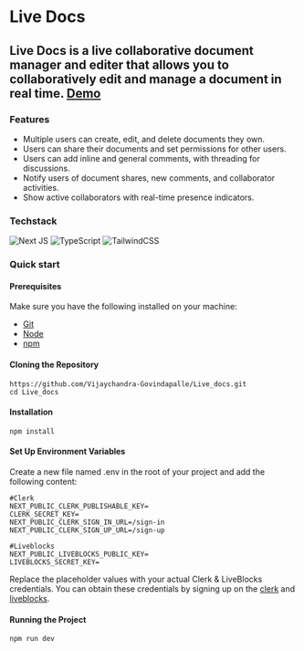 # Live Docs

## Live Docs is a live collaborative document manager and editer that allows you to collaboratively edit and manage a document in real time. [Demo](https://live-docs-drab.vercel.app/)

### Features 
- Multiple users can create, edit, and delete documents they own.
- Users can share their documents and set permissions for other users.
- Users can add inline and general comments, with threading for discussions.
- Notify users of document shares, new comments, and collaborator activities.
- Show active collaborators with real-time presence indicators.

### Techstack 
![Next JS](https://img.shields.io/badge/Next-black?style=for-the-badge&logo=next.js&logoColor=white)
![TypeScript](https://img.shields.io/badge/typescript-%23007ACC.svg?style=for-the-badge&logo=typescript&logoColor=white)
![TailwindCSS](https://img.shields.io/badge/tailwindcss-%2338B2AC.svg?style=for-the-badge&logo=tailwind-css&logoColor=white)



### Quick start
#### Prerequisites

Make sure you have the following installed on your machine:
- [Git](https://git-scm.com/)
- [Node](https://nodejs.org/en/blog/announcements/v18-release-announce/#fetch-experimental)
- [npm](https://www.npmjs.com/)

#### Cloning the Repository
```
https://github.com/Vijaychandra-Govindapalle/Live_docs.git
cd Live_docs
```
#### Installation
```
npm install
```

#### Set Up Environment Variables

Create a new file named .env in the root of your project and add the following content:

```
#Clerk
NEXT_PUBLIC_CLERK_PUBLISHABLE_KEY=
CLERK_SECRET_KEY=
NEXT_PUBLIC_CLERK_SIGN_IN_URL=/sign-in
NEXT_PUBLIC_CLERK_SIGN_UP_URL=/sign-up

#Liveblocks
NEXT_PUBLIC_LIVEBLOCKS_PUBLIC_KEY=
LIVEBLOCKS_SECRET_KEY=
```
Replace the placeholder values with your actual Clerk & LiveBlocks credentials. You can obtain these credentials by signing up on the [clerk](/https://clerk.com/) and [liveblocks](https://liveblocks.io/).

#### Running the Project
```
npm run dev
```



